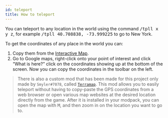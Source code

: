 ```yaml
---
id: teleport
title: How to teleport
---
```


You can teleport to any location in the world using the command <kbd>/tpll x y z</kbd>, for example <kbd>/tpll 40.708838, -73.999225</kbd> to go to New York.


To get the coordinates of any place in the world you can:
1. Copy them from the [Interactive Map](https://buildtheearth.net/map).
2. Go to Google maps, right-click onto your point of interest and click “What is here?” click on the coordinates showing up at the bottom of the screen. Now you can copy the coordinates in the toolbar on the left.

> There is also a custom mod that has been made for this project only made by `Smyler#7078`, called [`Terramap`](https://www.curseforge.com/minecraft/mc-mods/terramap). This mod allows you to easily teleport without having to copy-paste the GPS coordinates from a web browser or open various map websites at the desired location directly from the game.
After it is installed in your modpack, you can open the map with <kbd>M</kbd>, and then zoom in on the location you want to go to.
